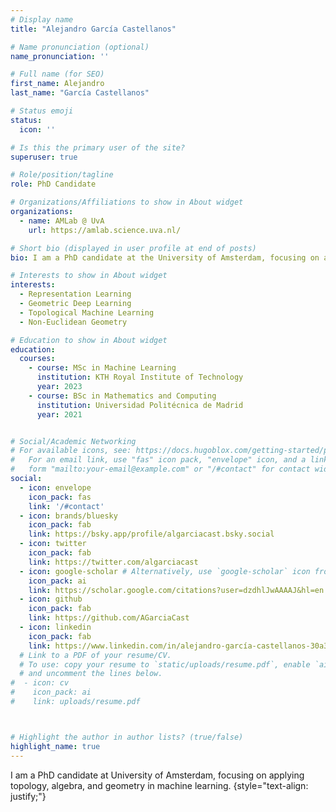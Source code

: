 ```yaml
---
# Display name
title: "Alejandro García Castellanos"

# Name pronunciation (optional)
name_pronunciation: ''

# Full name (for SEO)
first_name: Alejandro
last_name: "García Castellanos"

# Status emoji
status:
  icon: ''

# Is this the primary user of the site?
superuser: true

# Role/position/tagline
role: PhD Candidate

# Organizations/Affiliations to show in About widget
organizations:
  - name: AMLab @ UvA
    url: https://amlab.science.uva.nl/

# Short bio (displayed in user profile at end of posts)
bio: I am a PhD candidate at the University of Amsterdam, focusing on applying topology, algebra, and geometry in machine learning.

# Interests to show in About widget
interests:
  - Representation Learning
  - Geometric Deep Learning
  - Topological Machine Learning
  - Non-Euclidean Geometry

# Education to show in About widget
education:
  courses:
    - course: MSc in Machine Learning 
      institution: KTH Royal Institute of Technology
      year: 2023
    - course: BSc in Mathematics and Computing
      institution: Universidad Politécnica de Madrid
      year: 2021


# Social/Academic Networking
# For available icons, see: https://docs.hugoblox.com/getting-started/page-builder/#icons
#   For an email link, use "fas" icon pack, "envelope" icon, and a link in the
#   form "mailto:your-email@example.com" or "/#contact" for contact widget.
social:
  - icon: envelope
    icon_pack: fas
    link: '/#contact'
  - icon: brands/bluesky
    icon_pack: fab
    link: https://bsky.app/profile/algarciacast.bsky.social
  - icon: twitter
    icon_pack: fab
    link: https://twitter.com/algarciacast
  - icon: google-scholar # Alternatively, use `google-scholar` icon from `ai` icon pack
    icon_pack: ai
    link: https://scholar.google.com/citations?user=dzdhlJwAAAAJ&hl=en
  - icon: github
    icon_pack: fab
    link: https://github.com/AGarciaCast
  - icon: linkedin
    icon_pack: fab
    link: https://www.linkedin.com/in/alejandro-garcía-castellanos-30a37b14b 
  # Link to a PDF of your resume/CV.
  # To use: copy your resume to `static/uploads/resume.pdf`, enable `ai` icons in `params.yaml`,
  # and uncomment the lines below.
#  - icon: cv
#    icon_pack: ai
#    link: uploads/resume.pdf



# Highlight the author in author lists? (true/false)
highlight_name: true
---
```


I am a PhD candidate at University of Amsterdam, focusing on applying topology, algebra, and geometry in machine learning.
{style="text-align: justify;"}
